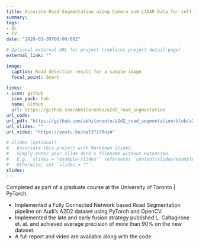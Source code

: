 ```yaml
---
title: Accurate Road Segmentation using Camera and LIDAR Data for self-driving application
summary: 
tags:
- DL
- CV
date: "2020-03-30T00:00:00Z"

# Optional external URL for project (replaces project detail page).
external_link: ""

image:
  caption: Road detection result for a sample image
  focal_point: Smart

links:
- icon: github
  icon_pack: fab
  name: Github
  url: https://github.com/abhitoronto/a2d2_road_segmentation
url_code: 
url_pdf: "https://github.com/abhitoronto/a2d2_road_segmentation/blob/a2d2/Report.pdf"
url_slides: ""
url_video: "https://youtu.be/daT3Ti7RnzA"

# Slides (optional).
#   Associate this project with Markdown slides.
#   Simply enter your slide deck's filename without extension.
#   E.g. `slides = "example-slides"` references `content/slides/example-slides.md`.
#   Otherwise, set `slides = ""`.
slides: 
---
```

Completed as part of a graduate course at the University of Toronto | PyTorch.

- Implemented a Fully Connected Network based Road Segmentation pipeline on Audi’s A2D2 dataset using PyTorch and OpenCV.
- Implemented the late and early fusion strategy published L. Caltagirone et. al. and achieved average precision of more than 90% on the new dataset.
- A full report and video are available along with the code.

